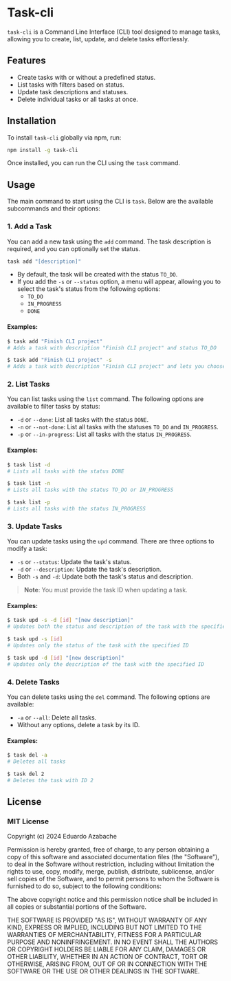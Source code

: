 # Task-cli

`task-cli` is a Command Line Interface (CLI) tool designed to manage tasks, allowing you to create, list, update, and delete tasks effortlessly.

## Features

- Create tasks with or without a predefined status.
- List tasks with filters based on status.
- Update task descriptions and statuses.
- Delete individual tasks or all tasks at once.

## Installation

To install `task-cli` globally via npm, run:

```bash
npm install -g task-cli
```

Once installed, you can run the CLI using the `task` command.

## Usage

The main command to start using the CLI is `task`. Below are the available subcommands and their options:

### 1. Add a Task

You can add a new task using the `add` command. The task description is required, and you can optionally set the status.

```bash
task add "[description]"
```

- By default, the task will be created with the status `TO_DO`.
- If you add the `-s` or `--status` option, a menu will appear, allowing you to select the task's status from the following options:
  - `TO_DO`
  - `IN_PROGRESS`
  - `DONE`

#### Examples:

```bash
$ task add "Finish CLI project"
# Adds a task with description "Finish CLI project" and status TO_DO

$ task add "Finish CLI project" -s
# Adds a task with description "Finish CLI project" and lets you choose the status
```

### 2. List Tasks

You can list tasks using the `list` command. The following options are available to filter tasks by status:

- `-d` or `--done`: List all tasks with the status `DONE`.
- `-n` or `--not-done`: List all tasks with the statuses `TO_DO` and `IN_PROGRESS`.
- `-p` or `--in-progress`: List all tasks with the status `IN_PROGRESS`.

#### Examples:

```bash
$ task list -d
# Lists all tasks with the status DONE

$ task list -n
# Lists all tasks with the status TO_DO or IN_PROGRESS

$ task list -p
# Lists all tasks with the status IN_PROGRESS
```

### 3. Update Tasks

You can update tasks using the `upd` command. There are three options to modify a task:

- `-s` or `--status`: Update the task's status.
- `-d` or `--description`: Update the task's description.
- Both `-s` and `-d`: Update both the task's status and description.

> **Note**: You must provide the task ID when updating a task.

#### Examples:

```bash
$ task upd -s -d [id] "[new description]"
# Updates both the status and description of the task with the specified ID

$ task upd -s [id]
# Updates only the status of the task with the specified ID

$ task upd -d [id] "[new description]"
# Updates only the description of the task with the specified ID
```

### 4. Delete Tasks

You can delete tasks using the `del` command. The following options are available:

- `-a` or `--all`: Delete all tasks.
- Without any options, delete a task by its ID.

#### Examples:

```bash
$ task del -a
# Deletes all tasks

$ task del 2
# Deletes the task with ID 2
```

## License

### MIT License

Copyright (c) 2024 Eduardo Azabache

Permission is hereby granted, free of charge, to any person obtaining a copy
of this software and associated documentation files (the "Software"), to deal
in the Software without restriction, including without limitation the rights
to use, copy, modify, merge, publish, distribute, sublicense, and/or sell
copies of the Software, and to permit persons to whom the Software is
furnished to do so, subject to the following conditions:

The above copyright notice and this permission notice shall be included in all
copies or substantial portions of the Software.

THE SOFTWARE IS PROVIDED "AS IS", WITHOUT WARRANTY OF ANY KIND, EXPRESS OR
IMPLIED, INCLUDING BUT NOT LIMITED TO THE WARRANTIES OF MERCHANTABILITY,
FITNESS FOR A PARTICULAR PURPOSE AND NONINFRINGEMENT. IN NO EVENT SHALL THE
AUTHORS OR COPYRIGHT HOLDERS BE LIABLE FOR ANY CLAIM, DAMAGES OR OTHER
LIABILITY, WHETHER IN AN ACTION OF CONTRACT, TORT OR OTHERWISE, ARISING FROM,
OUT OF OR IN CONNECTION WITH THE SOFTWARE OR THE USE OR OTHER DEALINGS IN THE
SOFTWARE.

